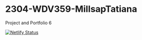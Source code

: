 # 2304-WDV359-MillsapTatiana
Project and Portfolio 6

[![Netlify Status](https://api.netlify.com/api/v1/badges/bde757f0-7703-4943-a689-9380dad759eb/deploy-status)](https://app.netlify.com/sites/comfy-begonia-c6f0e9/deploys)
